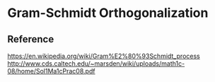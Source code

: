# Gram-Schmidt Orthogonalization

## Reference
https://en.wikipedia.org/wiki/Gram%E2%80%93Schmidt_process
http://www.cds.caltech.edu/~marsden/wiki/uploads/math1c-08/home/Sol1Ma1cPrac08.pdf
